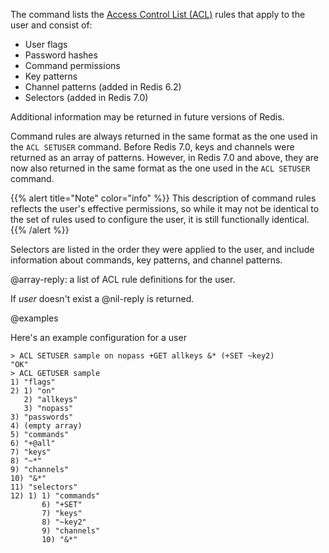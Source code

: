 The command lists the [Access Control List (ACL)](/docs/management/security/acl#acl-rules) rules that apply to the user and consist of:

* User flags
* Password hashes
* Command permissions
* Key patterns
* Channel patterns (added in Redis 6.2)
* Selectors (added in Redis 7.0)

Additional information may be returned in future versions of Redis.

Command rules are always returned in the same format as the one used in the `ACL SETUSER` command.
Before Redis 7.0, keys and channels were returned as an array of patterns.
However, in Redis 7.0 and above, they are now also returned in the same format as the one used in the `ACL SETUSER` command.

{{% alert title="Note" color="info" %}}
This description of command rules reflects the user's effective permissions, so while it may not be identical to the set of rules used to configure the user, it is still functionally identical.
{{% /alert %}}

Selectors are listed in the order they were applied to the user, and include information about commands, key patterns, and channel patterns.

@array-reply: a list of ACL rule definitions for the user.

If _user_ doesn't exist a @nil-reply is returned.

@examples

Here's an example configuration for a user

```
> ACL SETUSER sample on nopass +GET allkeys &* (+SET ~key2)
"OK"
> ACL GETUSER sample
1) "flags"
2) 1) "on"
   2) "allkeys"
   3) "nopass"
3) "passwords"
4) (empty array)
5) "commands"
6) "+@all"
7) "keys"
8) "~*"
9) "channels"
10) "&*"
11) "selectors"
12) 1) 1) "commands"
       6) "+SET"
       7) "keys"
       8) "~key2"
       9) "channels"
       10) "&*"
```
